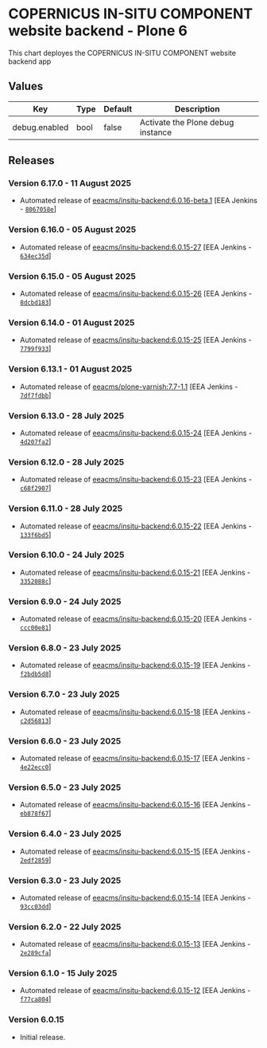 # COPERNICUS IN-SITU COMPONENT website backend - Plone 6

This chart deployes the COPERNICUS IN-SITU COMPONENT website backend app

## Values

| Key           | Type | Default | Description                       |
| ------------- | ---- | ------- | --------------------------------- |
| debug.enabled | bool | false   | Activate the Plone debug instance |

## Releases

### Version 6.17.0 - 11 August 2025
- Automated release of [eeacms/insitu-backend:6.0.16-beta.1](https://github.com/eea/insitu-backend/releases) [EEA Jenkins - [`8067058e`](https://github.com/eea/helm-charts/commit/8067058ec8e30e277b764e6e61e92963b9f7b1c6)]

### Version 6.16.0 - 05 August 2025
- Automated release of [eeacms/insitu-backend:6.0.15-27](https://github.com/eea/insitu-backend/releases) [EEA Jenkins - [`634ec35d`](https://github.com/eea/helm-charts/commit/634ec35d7b11daf10ede3c1cf0c0bdcf6ec4fc7c)]

### Version 6.15.0 - 05 August 2025
- Automated release of [eeacms/insitu-backend:6.0.15-26](https://github.com/eea/insitu-backend/releases) [EEA Jenkins - [`8dcbd183`](https://github.com/eea/helm-charts/commit/8dcbd183d2b338b9257bcc40e552c449b3a67954)]

### Version 6.14.0 - 01 August 2025
- Automated release of [eeacms/insitu-backend:6.0.15-25](https://github.com/eea/insitu-backend/releases) [EEA Jenkins - [`7799f933`](https://github.com/eea/helm-charts/commit/7799f933e0bae7ecbf623a822f5988d5d698cb2a)]

### Version 6.13.1 - 01 August 2025
- Automated release of [eeacms/plone-varnish:7.7-1.1](https://github.com/eea/plone-varnish/releases) [EEA Jenkins - [`7df7fdbb`](https://github.com/eea/helm-charts/commit/7df7fdbbfba6ad201bc837c193abe474093de2f6)]

### Version 6.13.0 - 28 July 2025
- Automated release of [eeacms/insitu-backend:6.0.15-24](https://github.com/eea/insitu-backend/releases) [EEA Jenkins - [`4d207fa2`](https://github.com/eea/helm-charts/commit/4d207fa202c602ae0a9f28244c2ed57ab50ac940)]

### Version 6.12.0 - 28 July 2025
- Automated release of [eeacms/insitu-backend:6.0.15-23](https://github.com/eea/insitu-backend/releases) [EEA Jenkins - [`c68f2907`](https://github.com/eea/helm-charts/commit/c68f2907c15a4e2713519dd87a9ec6e116ee1432)]

### Version 6.11.0 - 28 July 2025
- Automated release of [eeacms/insitu-backend:6.0.15-22](https://github.com/eea/insitu-backend/releases) [EEA Jenkins - [`133f6bd5`](https://github.com/eea/helm-charts/commit/133f6bd5b5064554c60bd07f26883e200c63a2a4)]

### Version 6.10.0 - 24 July 2025
- Automated release of [eeacms/insitu-backend:6.0.15-21](https://github.com/eea/insitu-backend/releases) [EEA Jenkins - [`3352088c`](https://github.com/eea/helm-charts/commit/3352088c0c01505b217a1ed417cae53ee46e36d3)]

### Version 6.9.0 - 24 July 2025
- Automated release of [eeacms/insitu-backend:6.0.15-20](https://github.com/eea/insitu-backend/releases) [EEA Jenkins - [`ccc00e81`](https://github.com/eea/helm-charts/commit/ccc00e814d8e7c28a8ffc3fbdbdb77c40ddc7b7b)]

### Version 6.8.0 - 23 July 2025
- Automated release of [eeacms/insitu-backend:6.0.15-19](https://github.com/eea/insitu-backend/releases) [EEA Jenkins - [`f2bdb5d8`](https://github.com/eea/helm-charts/commit/f2bdb5d8c26ce1ca24fc1f4859b829742b2df02e)]

### Version 6.7.0 - 23 July 2025
- Automated release of [eeacms/insitu-backend:6.0.15-18](https://github.com/eea/insitu-backend/releases) [EEA Jenkins - [`c2d56813`](https://github.com/eea/helm-charts/commit/c2d56813cfea3c066a62a41defd4c8f2499d718a)]

### Version 6.6.0 - 23 July 2025
- Automated release of [eeacms/insitu-backend:6.0.15-17](https://github.com/eea/insitu-backend/releases) [EEA Jenkins - [`4e22ecc0`](https://github.com/eea/helm-charts/commit/4e22ecc0ffa1b8f0d7f035ad0c0c31ad8d4c0f87)]

### Version 6.5.0 - 23 July 2025
- Automated release of [eeacms/insitu-backend:6.0.15-16](https://github.com/eea/insitu-backend/releases) [EEA Jenkins - [`eb878f67`](https://github.com/eea/helm-charts/commit/eb878f67976dfe45ddb3ffd21f566a8b3d33a741)]

### Version 6.4.0 - 23 July 2025
- Automated release of [eeacms/insitu-backend:6.0.15-15](https://github.com/eea/insitu-backend/releases) [EEA Jenkins - [`2edf2859`](https://github.com/eea/helm-charts/commit/2edf285967bd98cc3f8269165f0235e5f478567b)]

### Version 6.3.0 - 23 July 2025
- Automated release of [eeacms/insitu-backend:6.0.15-14](https://github.com/eea/insitu-backend/releases) [EEA Jenkins - [`93cc03dd`](https://github.com/eea/helm-charts/commit/93cc03dd1827576bc5d31876e879b1a2b8e0d2b9)]

### Version 6.2.0 - 22 July 2025
- Automated release of [eeacms/insitu-backend:6.0.15-13](https://github.com/eea/insitu-backend/releases) [EEA Jenkins - [`2e289cfa`](https://github.com/eea/helm-charts/commit/2e289cfa38c777b3fbd297df8ee05ee65ae5b3e0)]

### Version 6.1.0 - 15 July 2025
- Automated release of [eeacms/insitu-backend:6.0.15-12](https://github.com/eea/insitu-backend/releases) [EEA Jenkins - [`f77ca804`](https://github.com/eea/helm-charts/commit/f77ca80485a9dd7056d00d8219df82d0e567c309)]

### Version 6.0.15

- Initial release.